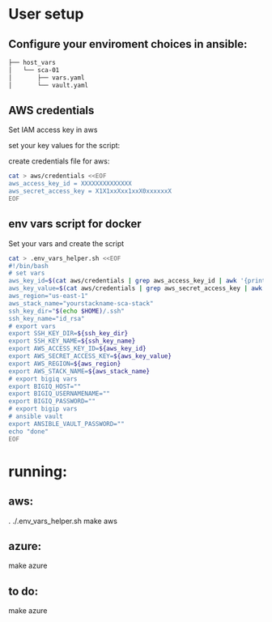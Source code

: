 # User setup
## Configure your enviroment choices in ansible:
```bash
├── host_vars
│   └── sca-01
│       ├── vars.yaml
│       └── vault.yaml
```

## AWS credentials
Set IAM access key in aws

set your key values for the script:

create credentials file for aws:
```bash
cat > aws/credentials <<EOF
aws_access_key_id = XXXXXXXXXXXXXX
aws_secret_access_key = X1X1xxXxx1xxX0xxxxxxX
EOF
```

## env vars script for docker
Set your vars and create the script

```bash
cat > .env_vars_helper.sh <<EOF
#!/bin/bash
# set vars
aws_key_id=$(cat aws/credentials | grep aws_access_key_id | awk '{print $3}' )
aws_key_value=$(cat aws/credentials | grep aws_secret_access_key | awk '{print $3}' )
aws_region="us-east-1"
aws_stack_name="yourstackname-sca-stack"
ssh_key_dir="$(echo $HOME)/.ssh"
ssh_key_name="id_rsa"
# export vars
export SSH_KEY_DIR=${ssh_key_dir}
export SSH_KEY_NAME=${ssh_key_name}
export AWS_ACCESS_KEY_ID=${aws_key_id}
export AWS_SECRET_ACCESS_KEY=${aws_key_value}
export AWS_REGION=${aws_region}
export AWS_STACK_NAME=${aws_stack_name}
# export bigiq vars
export BIGIQ_HOST=""
export BIGIQ_USERNAMENAME=""
export BIGIQ_PASSWORD=""
# export bigip vars
# ansible vault
export ANSIBLE_VAULT_PASSWORD=""
echo "done"
EOF
```

# running:

## aws:
. ./.env_vars_helper.sh
make aws

## azure:
make azure

## to do:
make azure
